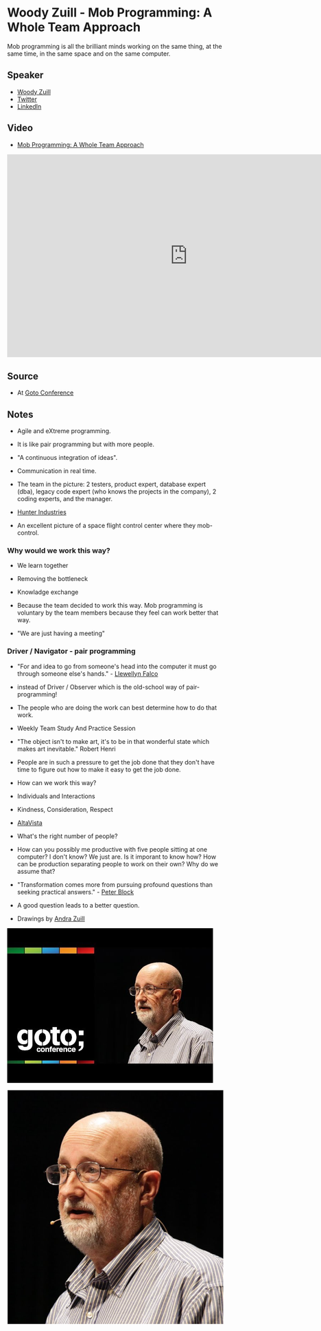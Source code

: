 # Woody Zuill - Mob Programming: A Whole Team Approach

Mob programming is all the brilliant minds working on the same thing, at the same time, in the same space and on the
same computer.

## Speaker

* [Woody Zuill](https://woodyzuill.com/)
* [Twitter](https://twitter.com/WoodyZuill)
* [LinkedIn](https://www.linkedin.com/in/woodyzuill/)

## Video

* [Mob Programming: A Whole Team Approach](https://www.youtube.com/watch?v=SHOVVnRB4h0)

<iframe width="840" height="472" src="https://www.youtube.com/embed/SHOVVnRB4h0"
frameborder="0"
allow="accelerometer; autoplay; encrypted-media; gyroscope; picture-in-picture"
allowfullscreen>
</iframe>

## Source

* At [Goto Conference](http://gotocon.com/)

## Notes

* Agile and eXtreme programming.
* It is like pair programming but with more people.
* "A continuous integration of ideas".
* Communication in real time.
* The team in the picture: 2 testers, product expert, database expert (dba), legacy code expert (who knows the projects in the company), 2 coding experts, and the manager.
* [Hunter Industries](https://www.hunterindustries.com/)

* An excellent picture of a space flight control center where they mob-control.


### Why would we work this way?

* We learn together
* Removing the bottleneck
* Knowladge exchange
* Because the team decided to work this way.  Mob programming is voluntary by the team members because they feel can work better that way.

* "We are just having a meeting"

### Driver / Navigator - pair programming

* "For and idea to go from someone's head into the computer it must go through someone else's hands." - [Llewellyn Falco](https://twitter.com/llewellynfalco)

* instead of Driver / Observer which is the old-school way of pair-programming!



* The people who are doing the work can best determine how to do that work.

* Weekly Team Study And Practice Session

* "The object isn't to make art, it's to be in that wonderful state which makes art inevitable." Robert Henri

* People are in such a pressure to get the job done that they don't have time to figure out how to make it easy to get the job done.


* How can we work this way?
* Individuals and Interactions
* Kindness, Consideration, Respect


* [AltaVista](https://en.wikipedia.org/wiki/AltaVista)


* What's the right number of people?
* How can you possibly me productive with five people sitting at one computer? I don't know? We just are. Is it imporant to know how? How can be production separating people to work on their own? Why do we assume that?

* "Transformation comes more from pursuing profound questions than seeking practical answers." - [Peter Block](http://www.peterblock.com/)
* A good question leads to a better question.


* Drawings by [Andra Zuill](https://www.andreazuill.org/)



![](assets/img/l/mob-programming-a-whole-team-approach.jpg)

![](assets/img/p/woody_zuill.png)

